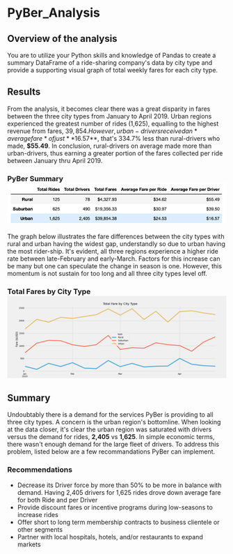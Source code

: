 # PyBer_Analysis

## Overview of the analysis
You are to utilize your Python skills and knowledge of Pandas to create a summary DataFrame of a ride-sharing company's data by city type and provide a supporting visual graph of total weekly fares for each city type.  


## Results
From the analysis, it becomes clear there was a  great disparity in fares between the three city types from January to April 2019. Urban regions experienced the greatest number of rides (1,625),  equalling to the highest revenue from fares, $39,854. However, urban-drivers received an *average fare* of just **$16.57**, that's 334.7% less than rural-drivers who made, **$55.49**.  In conclusion,  rural-drivers on average made more than urban-drivers, thus earning a greater portion of the fares collected per ride between January thru April 2019.


### PyBer Summary  ![PyBer Summary]( https://github.com/AQUINT01/PyBer_Analysis/blob/main/analysis/db_summary.png)


The graph below illustrates the fare differences between the city types with rural and urban having the widest gap, understandly so due to urban having the most rider-ship. It's evident, all three regions experience a higher ride rate between late-February and early-March. Factors for this increase can be many but one can speculate the change in season is one.  However, this momentum is not sustain for too long and all three city types level off.

### Total Fares by City Type  ![Total Fares by City Type]( https://github.com/AQUINT01/PyBer_Analysis/blob/main/analysis/PyBer_fare_summary.png)



## Summary
Undoubtably there is a demand for the services PyBer is providing to all three city types. A concern is the urban region's bottomline.  When looking at the data closer, it's clear the urban region was saturated with drivers versus the demand for rides, **2,405** vs **1,625**.  In simple economic terms, there wasn't enough demand for the large fleet of drivers.  To address this problem, listed below are a few recommandations PyBer can implement.

### Recommendations
-   Decrease its Driver force by more than 50% to be more in balance with demand. Having 2,405 drivers for 1,625 rides drove down average fare for both Ride and per Driver
-   Provide discount fares or incentive programs during low-seasons to increase rides
-   Offer short to long term membership contracts to business clientele or other segments 
-   Partner with local hospitals, hotels, and/or restaurants to expand markets
